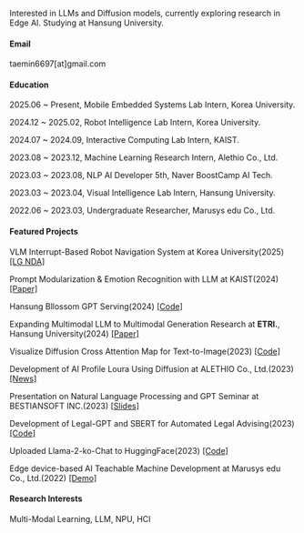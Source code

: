 Interested in LLMs and Diffusion models, currently exploring research in Edge AI.
Studying at Hansung University.

#### Email
taemin6697[at]gmail.com

#### Education
2025.06 ~ Present, Mobile Embedded Systems Lab Intern, Korea University.

2024.12 ~ 2025.02, Robot Intelligence Lab Intern, Korea University.

2024.07 ~ 2024.09, Interactive Computing Lab Intern, KAIST.

2023.08 ~ 2023.12, Machine Learning Research Intern, Alethio Co., Ltd.

2023.03 ~ 2023.08, NLP AI Developer 5th, Naver BoostCamp AI Tech.

2023.03 ~ 2023.04, Visual Intelligence Lab Intern, Hansung University.

2022.06 ~ 2023.03, Undergraduate Researcher, Marusys edu Co., Ltd.

#### Featured Projects
VLM Interrupt-Based Robot Navigation System at Korea University(2025) [[LG NDA]](https://youtu.be/VmqXaNQ5Wq4)

Prompt Modularization & Emotion Recognition with LLM at KAIST(2024) [[Paper]](https://ic.kaist.ac.kr/publications/papers/kim2025prompt.pdf)

Hansung Bllossom GPT Serving(2024) [[Code]](https://github.com/taemin6697/HansungGPT/tree/main)

Expanding Multimodal LLM to Multimodal Generation Research at <strong>ETRI.</strong>, Hansung University(2024) [[Paper]](https://openreview.net/pdf?id=5fWY2ZlsKj)

Visualize Diffusion Cross Attention Map for Text-to-Image(2023) [[Code]](https://github.com/wooyeolBaek/attention-map)

Development of AI Profile Loura Using Diffusion at ALETHIO Co., Ltd.(2023) [[News]](https://search.naver.com/search.naver?sm=tab_hty.top&where=news&ssc=tab.news.all&query=%EC%95%8C%EB%A0%88%EC%8B%9C%EC%98%A4+%EB%A1%9C%EC%9A%B0%EB%9D%BC&oquery=%EC%95%8C%EB%A0%88%EC%8B%9C%EC%98%A4&tqi=iCbzQsqpts0ssNV%2Bxhhssssst04-070761&nso=so%3Add%2Cp%3Aall&mynews=0&office_category=0&office_section_code=0&office_type=0&pd=0&photo=0&service_area=0&sort=1)

Presentation on Natural Language Processing and GPT Seminar at BESTIANSOFT INC.(2023) [[Slides]](https://github.com/taemin6697/Paper_Review/blob/master/%EB%94%A5%EB%9F%AC%EB%8B%9D%20%EB%B2%95%EB%A5%A0%20%EA%B2%80%EC%83%89_%EC%9E%90%EB%AC%B8%20chatbot%20%EC%84%9C%EB%B9%84%EC%8A%A4%20%EA%B0%9C%EB%B0%9C%20%EA%B0%9C%EC%9A%94.pdf)

Development of Legal-GPT and SBERT for Automated Legal Advising(2023) [[Code]](https://github.com/boostcampaitech5/level3_nlp_finalproject-nlp-08)

Uploaded Llama-2-ko-Chat to HuggingFace(2023) [[Code]](https://huggingface.co/kfkas/Llama-2-ko-7b-Chat)

Edge device-based AI Teachable Machine Development at Marusys edu Co., Ltd.(2022) [[Demo]](https://youtu.be/V8V9z96L9wI)

#### Research Interests
Multi-Modal Learning, LLM, NPU, HCI
